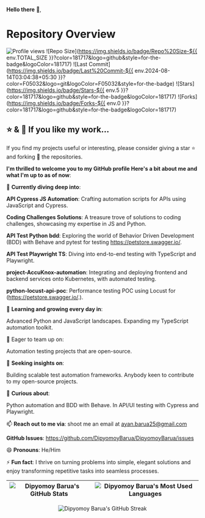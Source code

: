 **Hello there** 👋,

# Repository Overview

![Profile views](https://komarev.com/ghpvc/?username=DipyomoyBarua&label=Profile%20views&color=181717&style=for-the-badge)
![Repo Size](https://img.shields.io/badge/Repo%20Size-${{ env.TOTAL_SIZE }}?color=181717&logo=github&style=for-the-badge&logoColor=181717) 
![Last Commit](https://img.shields.io/badge/Last%20Commit-${{ env.2024-08-14T03:04:38+05:30 }}?color=F05032&logo=git&logoColor=F05032&style=for-the-badge) 
![Stars](https://img.shields.io/badge/Stars-${{ env.5 }}?color=181717&logo=github&style=for-the-badge&logoColor=181717) 
![Forks](https://img.shields.io/badge/Forks-${{ env.0 }}?color=181717&logo=github&style=for-the-badge&logoColor=181717)

## ⭐ & 🍴 If you like my work...

If you find my projects useful or interesting, please consider giving a star ⭐ and forking 🍴 the repositories.

**I'm thrilled to welcome you to my GitHub profile Here's a bit about me and what I'm up to as of now**:

🔭 **Currently diving deep into**:

**API Cypress JS Automation**: Crafting automation scripts for APIs using JavaScript and Cypress.

**Coding Challenges Solutions**: A treasure trove of solutions to coding challenges, showcasing my expertise in JS and Python.

**API Test Python bdd**: Exploring the world of Behavior Driven Development (BDD) with Behave and pytest for testing https://petstore.swagger.io/.

**API Test Playwright TS**: Diving into end-to-end testing with TypeScript and Playwright.

**project-AccuKnox-automation**: Integrating and deploying frontend and backend services onto Kubernetes, with automated testing.

**python-locust-api-poc**: Performance testing POC using Locust for (https://petstore.swagger.io/.).

🌱 **Learning and growing every day in**:

Advanced Python and JavaScript landscapes.
Expanding my TypeScript automation toolkit.

👯 Eager to team up on:

Automation testing projects that are open-source.

🤔 **Seeking insights on**:

Building scalable test automation frameworks.
Anybody keen to contribute to my open-source projects.

💬 **Curious about**:

Python automation and BDD with Behave.
In API/UI testing with Cypress and Playwright.


📫 **Reach out to me via**: shoot me an email at ayan.barua25@gmail.com

**GitHub Issues**: https://github.com/DipyomoyBarua/DipyomoyBarua/issues

😄 **Pronouns**: He/Him

⚡ **Fun fact**: I thrive on turning problems into simple, elegant solutions and enjoy transforming repetitive tasks into seamless processes.

| ![Dipyomoy Barua's GitHub Stats](https://github-readme-stats.vercel.app/api?username=dipyomoybarua&show_icons=true&locale=en&title_color=ffffff&icon_color=79ff97&text_color=9f9f9f&bg_color=151515) | ![Dipyomoy Barua's Most Used Languages](https://github-readme-stats.vercel.app/api/top-langs?username=dipyomoybarua&show_icons=true&locale=en&layout=compact&title_color=ffffff&text_color=ffffff&icon_color=79ff97&bg_color=151515&border_color=ffffff)|
| --- | --- |

<div align ="center">
  <img src="https://github-readme-streak-stats.herokuapp.com/?user=dipyomoybarua&theme=black-ice&hide_border=true&stroke=0000&background=060a0cd0" alt="Dipyomoy Barua's GitHub Streak" />
</div>

